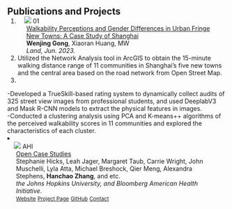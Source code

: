 <h2 id="publications" style="margin: 2px 0px -15px;">Publications and Projects</h2>

<div class="publications">
<ol class="bibliography">

<!-- 
<li>
<div class="pub-row">

  <div class="col-sm-3 abbr" style="position: relative;padding-right: 15px;padding-left: 15px;">
    <img src="assets/img/principalmanifold.png" class="teaser img-fluid z-depth-1">
    <abbr class="badge">arXiv</abbr>
  </div>

  <div class="col-sm-9" style="position: relative;padding-right: 15px;padding-left: 20px;">
    <div class="title"><a href="https://arxiv.org/abs/2306.06534">Principal and Self-Consistent Positive Semi-Defnite Manifolds</a></div>
    <div class="author"><strong>Hanchao Zhang, Thaddeus Tarpey</strong></div>
    <div class="periodical"><em>arXiv <strong>(arXiv)</strong>, Aug. 2023.</em></div>
    <div class="links">
    <a href="assets/files/single.html" class="btn btn-sm z-depth-0" role="button" target="_blank" style="font-size:12px;">Website</a>
      <a href="https://arxiv.org/pdf/2306.06534.pdf" class="btn btn-sm z-depth-0" role="button" target="_blank" style="font-size:12px;">PDF</a>
      <a href="https://github.com/Hanchao-Zhang/Self-Consistency-Clustering" class="btn btn-sm z-depth-0" role="button" target="_blank" style="font-size:12px;">GitHub</a>
      <a href="https://pypi.org/project/KTensors/" class="btn btn-sm z-depth-0" role="button" target="_blank" style="font-size:12px;">Package</a>
      <a href="assets/files/KTensors.bib" class="btn btn-sm z-depth-0" role="button" target="_blank" style="font-size:12px;">BibTeX</a>
      <strong><i style="color:#7b5aa6">arXiv.org</i></strong>
    </div>
  </div>
</div>
</li> -->


<li>
<div class="pub-row">

  <div class="col-sm-3 abbr" style="position: relative;padding-right: 15px;padding-left: 15px;">
    <img src="assets/img/nips2023.png" class="teaser img-fluid z-depth-1">
    <abbr class="badge">01</abbr>
  </div>

  <div class="col-sm-9" style="position: relative;padding-right: 15px;padding-left: 20px;">
    <div class="title"><a href="https://doi.org/10.3390/land12071339">Walkability Perceptions and Gender Differences in Urban Fringe New Towns: A Case Study of Shanghai</a></div>
    <div class="author"><strong>Wenjing Gong</strong>, Xiaoran Huang, MW</div>
    <div class="periodical"><em>Land, Jun. 2023.</em></div>
    <div class="author"><li>Utilized the Network Analysis tool in ArcGIS to obtain the 15-minute walking distance range of 11 communities in Shanghai’s five new towns and the central area based on the road network from Open Street Map.<li></div>
    <div class="author">-Developed a TrueSkill-based rating system to dynamically collect audits of 325 street view images from professional students, and used DeeplabV3 and Mask R-CNN models to extract the physical features in images.</div>
    <div class="author">-Conducted a clustering analysis using PCA and K-means++ algorithms of the perceived walkability scores in 11 communities and explored the characteristics of each cluster.</div>
  </div>
</div>
</li>
  

<li>
<div class="pub-row">

  <div class="col-sm-3 abbr" style="position: relative;padding-right: 15px;padding-left: 15px;">
    <img src="assets/img/OCS.png" class="teaser img-fluid z-depth-1">
    <abbr class="badge">AHI</abbr>
  </div>

  <div class="col-sm-9" style="position: relative;padding-right: 15px;padding-left: 20px;">
    <div class="title"><a href="https://americanhealth.jhu.edu/open-case-studies" target="_blank">Open Case Studies</a></div>
    <div class="author">Stephanie Hicks, Leah Jager, Margaret Taub, Carrie Wright, John Muschelli, Lyla Atta, Michael Breshock, Qier Meng, Alexandra Stephens, <strong>Hanchao Zhang</strong>, and etc. </div>
    <div class="periodical"><em>the Johns Hopkins University, and Bloomberg American Health Initiative.</em></div>
    <div class="links">
      <a href="https://americanhealth.jhu.edu/open-case-studies" class="btn btn-sm z-depth-0" role="button" target="_blank" style="font-size:12px;">Website</a>
      <a href="https://www.opencasestudies.org" class="btn btn-sm z-depth-0" role="button" target="_blank" style="font-size:12px;">Project Page</a>
      <a href="https://github.com/orgs/opencasestudies/teams/jhu-research-assistants" class="btn btn-sm z-depth-0" role="button" target="_blank" style="font-size:12px;">GitHub</a>
      <a href="https://www.opencasestudies.org" class="btn btn-sm z-depth-0" role="button" target="_blank" style="font-size:12px;">Contact</a>
    </div>
  </div>
</div>
</li>
  
<br>

</ol>
</div>
